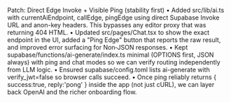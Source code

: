Patch: Direct Edge Invoke + Visible Ping (stability first)
• Added src/lib/ai.ts with currentAiEndpoint, callEdge, pingEdge using direct Supabase Invoke URL and anon-key headers. This bypasses any editor proxy that was returning 404 HTML.
• Updated src/pages/Chat.tsx to show the exact endpoint in the UI, added a "Ping Edge" button that reports the raw result, and improved error surfacing for Non‑JSON responses.
• Kept supabase/functions/ai-generate/index.ts minimal (OPTIONS first, JSON always) with ping and chat modes so we can verify routing independently from LLM logic.
• Ensured supabase/config.toml lists ai-generate with verify_jwt=false so browser calls succeed.
• Once ping reliably returns { success:true, reply:'pong' } inside the app (not just cURL), we can layer back OpenAI and the richer onboarding flow.